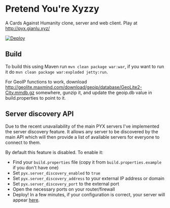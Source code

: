 Pretend You're Xyzzy
===================

A Cards Against Humanity clone, server and web client. Play at http://pyx.gianlu.xyz/

[![Deploy](https://www.herokucdn.com/deploy/button.svg)](https://heroku.com/deploy)

## Build

To build this using Maven run `mvn clean package war:war`, if you want to run it do `mvn clean package war:exploded jetty:run`.

For GeoIP functions to work, download http://geolite.maxmind.com/download/geoip/database/GeoLite2-City.mmdb.gz somewhere, gunzip it, and update the geoip.db value in build.properties to point to it.

## Server discovery API

Due to the recent unavailability of the main PYX servers I've implemented the server discovery feature. It allows any server to be discovered by the main API which will then provide a list of available servers for everyone to connect to them.

By default this feature is disabled. To enable it:

 - Find your `build.properties` file (copy it from `build.properties.example` if you don't have one)
 - Set `pyx.server_discovery_enabled` to `true`
 - Set `pyx.server_discovery_address` to your external IP address or domain
 - Set `pyx.server_discovery_port` to the external port
 - Open the necessary ports on your router/firewall
 - Deploy! In a few minutes, if your configuration is correct, your server will appear [here](https://script.google.com/macros/s/AKfycbxaWVr4sEiivlmw_0WqNaYXyMwkZGoarBXcQ7HfZ3tJ53WFqogG/exec?op=list).